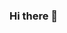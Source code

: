 ### Hi there 👋

<!--
**pariajokar/pariajokar** is a ✨ _special_ ✨ repository because its `README.md` (this file) appears on your GitHub profile.

Here are some ideas to get you started:

- 🔭 I’m currently working on Raahbar Informatic Services Holding as frontend developer
- 🌱 I’m currently learning docker service 
- 👯  I'm looking for cooperation in big teams and learning new topics.
- 🤔  I’m looking for help with optimizing performance in web applications and staying up-to-date with the latest trends in frontend development.
- 💬 Ask me about frontend development, responsive design, and modern JavaScript frameworks like React.
- 📫 How to reach me: jokarparia7@gmail.com
- 
-->
